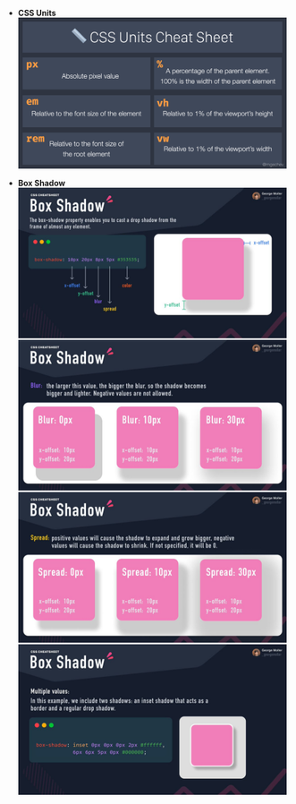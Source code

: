- **CSS Units**
  ![CSS Units](https://raw.githubusercontent.com/Krishnapolanki/Latest-Technical-Concepts/main/Images/20210526_061443.jpg?token=ADCLCM4Y7AMJ7TMLM37NC6TBUS5XO)

- **Box Shadow**
  ![Box Shadow 1](https://raw.githubusercontent.com/Krishnapolanki/Latest-Technical-Concepts/main/Images/20211129_152520.jpg?token=ADCLCM23TZ3THPLTLHMTMXTBUS6MQ)
  ![Box Shadow 2](https://raw.githubusercontent.com/Krishnapolanki/Latest-Technical-Concepts/main/Images/20211129_152534.jpg)
  ![Box Shadow 3](https://raw.githubusercontent.com/Krishnapolanki/Latest-Technical-Concepts/main/Images/20211129_152542.jpg)
  ![Box Shadow 4](https://raw.githubusercontent.com/Krishnapolanki/Latest-Technical-Concepts/main/Images/20211129_152551.jpg)
